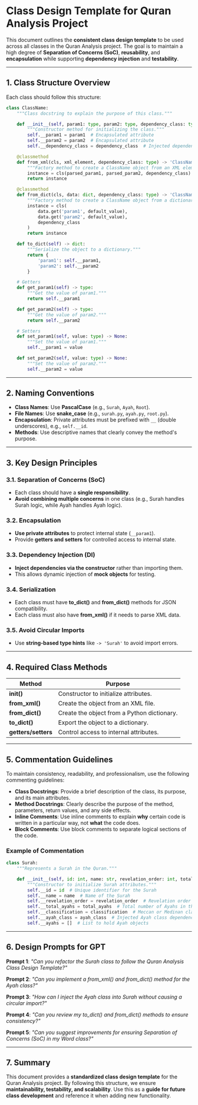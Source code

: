 # **Class Design Template for Quran Analysis Project**

This document outlines the **consistent class design template** to be used across all classes in the Quran Analysis project. The goal is to maintain a high degree of **Separation of Concerns (SoC)**, **reusability**, and **encapsulation** while supporting **dependency injection** and **testability**.

---

## **1. Class Structure Overview**

Each class should follow this structure:

```python
class ClassName:
    """Class docstring to explain the purpose of this class."""

    def __init__(self, param1: type, param2: type, dependency_class: type):
        """Constructor method for initializing the class."""
        self.__param1 = param1  # Encapsulated attribute
        self.__param2 = param2  # Encapsulated attribute
        self.__dependency_class = dependency_class  # Injected dependency

    @classmethod
    def from_xml(cls, xml_element, dependency_class: type) -> 'ClassName':
        """Factory method to create a ClassName object from an XML element."""
        instance = cls(parsed_param1, parsed_param2, dependency_class)
        return instance

    @classmethod
    def from_dict(cls, data: dict, dependency_class: type) -> 'ClassName':
        """Factory method to create a ClassName object from a dictionary."""
        instance = cls(
            data.get('param1', default_value),
            data.get('param2', default_value),
            dependency_class
        )
        return instance

    def to_dict(self) -> dict:
        """Serialize the object to a dictionary."""
        return {
            'param1': self.__param1,
            'param2': self.__param2
        }

    # Getters
    def get_param1(self) -> type:
        """Get the value of param1."""
        return self.__param1

    def get_param2(self) -> type:
        """Get the value of param2."""
        return self.__param2

    # Setters
    def set_param1(self, value: type) -> None:
        """Set the value of param1."""
        self.__param1 = value

    def set_param2(self, value: type) -> None:
        """Set the value of param2."""
        self.__param2 = value
```

---

## **2. Naming Conventions**

- **Class Names**: Use **PascalCase** (e.g., `Surah`, `Ayah`, `Root`).
- **File Names**: Use **snake_case** (e.g., `surah.py`, `ayah.py`, `root.py`).
- **Encapsulation**: Private attributes must be prefixed with `__` (double underscores), e.g., `self.__id`.
- **Methods**: Use descriptive names that clearly convey the method's purpose.

---

## **3. Key Design Principles**

### **3.1. Separation of Concerns (SoC)**

- Each class should have a **single responsibility**.
- **Avoid combining multiple concerns** in one class (e.g., Surah handles Surah logic, while Ayah handles Ayah logic).

### **3.2. Encapsulation**

- **Use private attributes** to protect internal state (`__param1`).
- Provide **getters and setters** for controlled access to internal state.

### **3.3. Dependency Injection (DI)**

- **Inject dependencies via the constructor** rather than importing them.
- This allows dynamic injection of **mock objects** for testing.

### **3.4. Serialization**

- Each class must have **to_dict()** and **from_dict()** methods for JSON compatibility.
- Each class must also have **from_xml()** if it needs to parse XML data.

### **3.5. Avoid Circular Imports**

- Use **string-based type hints** like `-> 'Surah'` to avoid import errors.

---

## **4. Required Class Methods**

| **Method**          | **Purpose**                                 |
| ------------------- | ------------------------------------------- |
| **__init__()**      | Constructor to initialize attributes.       |
| **from_xml()**      | Create the object from an XML file.         |
| **from_dict()**     | Create the object from a Python dictionary. |
| **to_dict()**       | Export the object to a dictionary.          |
| **getters/setters** | Control access to internal attributes.      |

---

## **5. Commentation Guidelines**

To maintain consistency, readability, and professionalism, use the following commenting guidelines:

- **Class Docstrings**: Provide a brief description of the class, its purpose, and its main attributes.
- **Method Docstrings**: Clearly describe the purpose of the method, parameters, return values, and any side effects.
- **Inline Comments**: Use inline comments to explain **why** certain code is written in a particular way, not **what** the code does.
- **Block Comments**: Use block comments to separate logical sections of the code.

### **Example of Commentation**
```python
class Surah:
    """Represents a Surah in the Quran."""

    def __init__(self, id: int, name: str, revelation_order: int, total_ayahs: int, classification: str, ayah_class: type):
        """Constructor to initialize Surah attributes."""
        self.__id = id  # Unique identifier for the Surah
        self.__name = name  # Name of the Surah
        self.__revelation_order = revelation_order  # Revelation order of the Surah
        self.__total_ayahs = total_ayahs  # Total number of Ayahs in the Surah
        self.__classification = classification  # Meccan or Medinan classification
        self.__ayah_class = ayah_class  # Injected Ayah class dependency
        self.__ayahs = []  # List to hold Ayah objects
```

---

## **6. Design Prompts for GPT**

**Prompt 1**: *"Can you refactor the Surah class to follow the Quran Analysis Class Design Template?"*

**Prompt 2**: *"Can you implement a from_xml() and from_dict() method for the Ayah class?"*

**Prompt 3**: *"How can I inject the Ayah class into Surah without causing a circular import?"*

**Prompt 4**: *"Can you review my to_dict() and from_dict() methods to ensure consistency?"*

**Prompt 5**: *"Can you suggest improvements for ensuring Separation of Concerns (SoC) in my Word class?"*

---

## **7. Summary**
This document provides a **standardized class design template** for the Quran Analysis project. By following this structure, we ensure **maintainability, testability, and scalability**. Use this as a **guide for future class development** and reference it when adding new functionality.

